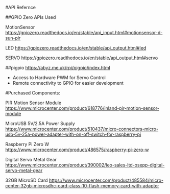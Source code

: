 #API Refernce

##GPIO Zero APIs Used

MotionSensor
https://gpiozero.readthedocs.io/en/stable/api_input.html#motionsensor-d-sun-pir

LED
https://gpiozero.readthedocs.io/en/stable/api_output.html#led

SERVO
https://gpiozero.readthedocs.io/en/stable/api_output.html#servo

##pigpio
https://abyz.me.uk/rpi/pigpio/index.html
- Access to Hardware PWM for Servo Control
- Remote connectivity to GPIO  for easier development

#Purchased Components:

PIR Motion Sensor Module
https://www.microcenter.com/product/618776/inland-pir-motion-sensor-module

MicroUSB 5V/2.5A Power Supply 
https://www.microcenter.com/product/510437/micro-connectors-micro-usb-5v-25a-power-adapter-with-on-off-switch-for-raspberry-pi

Raspberry Pi Zero W
https://www.microcenter.com/product/486575/raspberry-pi-zero-w

Digital Servo Metal Gear
https://www.microcenter.com/product/390002/leo-sales-ltd-osepp-digital-servo-metal-gear

32GB MicroSD Card
https://www.microcenter.com/product/485584/micro-center-32gb-microsdhc-card-class-10-flash-memory-card-with-adapter
